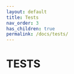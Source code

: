 ```yaml
---
layout: default
title: Tests
nav_order: 3
has_children: true
permalink: /docs/tests/
---
```


# TESTS

